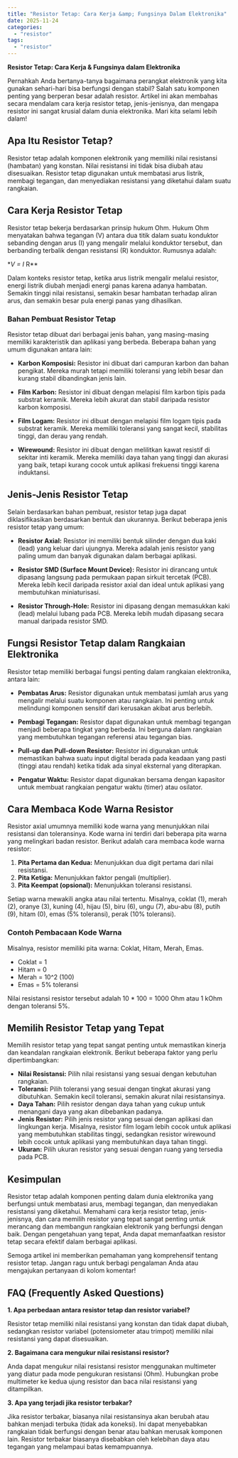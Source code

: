 ```yaml
---
title: "Resistor Tetap: Cara Kerja &amp; Fungsinya Dalam Elektronika"
date: 2025-11-24
categories: 
  - "resistor"
tags: 
  - "resistor"
---
```


**Resistor Tetap: Cara Kerja & Fungsinya dalam Elektronika**

Pernahkah Anda bertanya-tanya bagaimana perangkat elektronik yang kita gunakan sehari-hari bisa berfungsi dengan stabil? Salah satu komponen penting yang berperan besar adalah resistor. Artikel ini akan membahas secara mendalam cara kerja resistor tetap, jenis-jenisnya, dan mengapa resistor ini sangat krusial dalam dunia elektronika. Mari kita selami lebih dalam!

## Apa Itu Resistor Tetap?

Resistor tetap adalah komponen elektronik yang memiliki nilai resistansi (hambatan) yang konstan. Nilai resistansi ini tidak bisa diubah atau disesuaikan. Resistor tetap digunakan untuk membatasi arus listrik, membagi tegangan, dan menyediakan resistansi yang diketahui dalam suatu rangkaian.

## Cara Kerja Resistor Tetap

Resistor tetap bekerja berdasarkan prinsip hukum Ohm. Hukum Ohm menyatakan bahwa tegangan (V) antara dua titik dalam suatu konduktor sebanding dengan arus (I) yang mengalir melalui konduktor tersebut, dan berbanding terbalik dengan resistansi (R) konduktor. Rumusnya adalah:

\*_V = I_ R\*\*

Dalam konteks resistor tetap, ketika arus listrik mengalir melalui resistor, energi listrik diubah menjadi energi panas karena adanya hambatan. Semakin tinggi nilai resistansi, semakin besar hambatan terhadap aliran arus, dan semakin besar pula energi panas yang dihasilkan.

### Bahan Pembuat Resistor Tetap

Resistor tetap dibuat dari berbagai jenis bahan, yang masing-masing memiliki karakteristik dan aplikasi yang berbeda. Beberapa bahan yang umum digunakan antara lain:

- **Karbon Komposisi:** Resistor ini dibuat dari campuran karbon dan bahan pengikat. Mereka murah tetapi memiliki toleransi yang lebih besar dan kurang stabil dibandingkan jenis lain.
    
- **Film Karbon:** Resistor ini dibuat dengan melapisi film karbon tipis pada substrat keramik. Mereka lebih akurat dan stabil daripada resistor karbon komposisi.
    
- **Film Logam:** Resistor ini dibuat dengan melapisi film logam tipis pada substrat keramik. Mereka memiliki toleransi yang sangat kecil, stabilitas tinggi, dan derau yang rendah.
    
- **Wirewound:** Resistor ini dibuat dengan melilitkan kawat resistif di sekitar inti keramik. Mereka memiliki daya tahan yang tinggi dan akurasi yang baik, tetapi kurang cocok untuk aplikasi frekuensi tinggi karena induktansi.
    

## Jenis-Jenis Resistor Tetap

Selain berdasarkan bahan pembuat, resistor tetap juga dapat diklasifikasikan berdasarkan bentuk dan ukurannya. Berikut beberapa jenis resistor tetap yang umum:

- **Resistor Axial:** Resistor ini memiliki bentuk silinder dengan dua kaki (lead) yang keluar dari ujungnya. Mereka adalah jenis resistor yang paling umum dan banyak digunakan dalam berbagai aplikasi.
    
- **Resistor SMD (Surface Mount Device):** Resistor ini dirancang untuk dipasang langsung pada permukaan papan sirkuit tercetak (PCB). Mereka lebih kecil daripada resistor axial dan ideal untuk aplikasi yang membutuhkan miniaturisasi.
    
- **Resistor Through-Hole:** Resistor ini dipasang dengan memasukkan kaki (lead) melalui lubang pada PCB. Mereka lebih mudah dipasang secara manual daripada resistor SMD.
    

## Fungsi Resistor Tetap dalam Rangkaian Elektronika

Resistor tetap memiliki berbagai fungsi penting dalam rangkaian elektronika, antara lain:

- **Pembatas Arus:** Resistor digunakan untuk membatasi jumlah arus yang mengalir melalui suatu komponen atau rangkaian. Ini penting untuk melindungi komponen sensitif dari kerusakan akibat arus berlebih.
    
- **Pembagi Tegangan:** Resistor dapat digunakan untuk membagi tegangan menjadi beberapa tingkat yang berbeda. Ini berguna dalam rangkaian yang membutuhkan tegangan referensi atau tegangan bias.
    
- **Pull-up dan Pull-down Resistor:** Resistor ini digunakan untuk memastikan bahwa suatu input digital berada pada keadaan yang pasti (tinggi atau rendah) ketika tidak ada sinyal eksternal yang diterapkan.
    
- **Pengatur Waktu:** Resistor dapat digunakan bersama dengan kapasitor untuk membuat rangkaian pengatur waktu (timer) atau osilator.
    

## Cara Membaca Kode Warna Resistor

Resistor axial umumnya memiliki kode warna yang menunjukkan nilai resistansi dan toleransinya. Kode warna ini terdiri dari beberapa pita warna yang melingkari badan resistor. Berikut adalah cara membaca kode warna resistor:

1. **Pita Pertama dan Kedua:** Menunjukkan dua digit pertama dari nilai resistansi.
2. **Pita Ketiga:** Menunjukkan faktor pengali (multiplier).
3. **Pita Keempat (opsional):** Menunjukkan toleransi resistansi.

Setiap warna mewakili angka atau nilai tertentu. Misalnya, coklat (1), merah (2), oranye (3), kuning (4), hijau (5), biru (6), ungu (7), abu-abu (8), putih (9), hitam (0), emas (5% toleransi), perak (10% toleransi).

### Contoh Pembacaan Kode Warna

Misalnya, resistor memiliki pita warna: Coklat, Hitam, Merah, Emas.

- Coklat = 1
- Hitam = 0
- Merah = 10^2 (100)
- Emas = 5% toleransi

Nilai resistansi resistor tersebut adalah 10 \* 100 = 1000 Ohm atau 1 kOhm dengan toleransi 5%.

## Memilih Resistor Tetap yang Tepat

Memilih resistor tetap yang tepat sangat penting untuk memastikan kinerja dan keandalan rangkaian elektronik. Berikut beberapa faktor yang perlu dipertimbangkan:

- **Nilai Resistansi:** Pilih nilai resistansi yang sesuai dengan kebutuhan rangkaian.
- **Toleransi:** Pilih toleransi yang sesuai dengan tingkat akurasi yang dibutuhkan. Semakin kecil toleransi, semakin akurat nilai resistansinya.
- **Daya Tahan:** Pilih resistor dengan daya tahan yang cukup untuk menangani daya yang akan dibebankan padanya.
- **Jenis Resistor:** Pilih jenis resistor yang sesuai dengan aplikasi dan lingkungan kerja. Misalnya, resistor film logam lebih cocok untuk aplikasi yang membutuhkan stabilitas tinggi, sedangkan resistor wirewound lebih cocok untuk aplikasi yang membutuhkan daya tahan tinggi.
- **Ukuran:** Pilih ukuran resistor yang sesuai dengan ruang yang tersedia pada PCB.

## Kesimpulan

Resistor tetap adalah komponen penting dalam dunia elektronika yang berfungsi untuk membatasi arus, membagi tegangan, dan menyediakan resistansi yang diketahui. Memahami cara kerja resistor tetap, jenis-jenisnya, dan cara memilih resistor yang tepat sangat penting untuk merancang dan membangun rangkaian elektronik yang berfungsi dengan baik. Dengan pengetahuan yang tepat, Anda dapat memanfaatkan resistor tetap secara efektif dalam berbagai aplikasi.

Semoga artikel ini memberikan pemahaman yang komprehensif tentang resistor tetap. Jangan ragu untuk berbagi pengalaman Anda atau mengajukan pertanyaan di kolom komentar!

## FAQ (Frequently Asked Questions)

**1\. Apa perbedaan antara resistor tetap dan resistor variabel?**

Resistor tetap memiliki nilai resistansi yang konstan dan tidak dapat diubah, sedangkan resistor variabel (potensiometer atau trimpot) memiliki nilai resistansi yang dapat disesuaikan.

**2\. Bagaimana cara mengukur nilai resistansi resistor?**

Anda dapat mengukur nilai resistansi resistor menggunakan multimeter yang diatur pada mode pengukuran resistansi (Ohm). Hubungkan probe multimeter ke kedua ujung resistor dan baca nilai resistansi yang ditampilkan.

**3\. Apa yang terjadi jika resistor terbakar?**

Jika resistor terbakar, biasanya nilai resistansinya akan berubah atau bahkan menjadi terbuka (tidak ada koneksi). Ini dapat menyebabkan rangkaian tidak berfungsi dengan benar atau bahkan merusak komponen lain. Resistor terbakar biasanya disebabkan oleh kelebihan daya atau tegangan yang melampaui batas kemampuannya.
